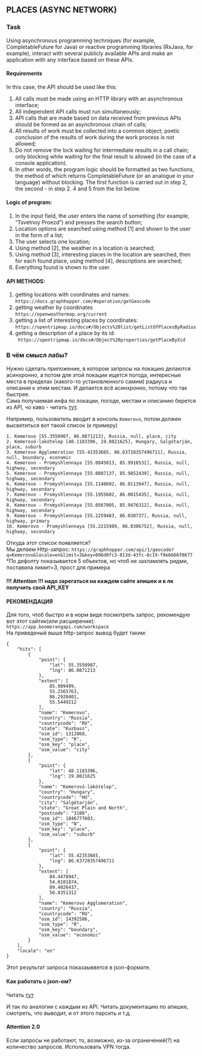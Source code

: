 ## PLACES (ASYNC NETWORK)  

### Task  
Using asynchronous programming techniques (for example, CompletableFuture for Java) or reactive programming libraries (RxJava, for example), interact with several publicly available APIs and make an application with any interface based on these APIs. 

#### Requirements  
In this case, the API should be used like this:  
1. All calls must be made using an HTTP library with an asynchronous interface;  
2. All independent API calls must run simultaneously;  
3. API calls that are made based on data received from previous APIs should be formed as an asynchronous chain of calls;  
4. All results of work must be collected into a common object; poetic conclusion of the results of work during the work process is not allowed;  
5. Do not remove the lock waiting for intermediate results in a call chain; only blocking while waiting for the final result is allowed (in the case of a console application).  
6. In other words, the program logic should be formatted as two functions, the method of which returns CompletableFuture (or an analogue in your language) without blocking. The first function is carried out in step 2, the second - in step 2. 4 and 5 from the list below.  

#### Logic of program:  
1. In the input field, the user enters the name of something (for example, “Tsvetnoy Proezd”) and presses the search button;  
2. Location options are searched using method [1] and shown to the user in the form of a list;  
3. The user selects one location;  
4. Using method [2], the weather in a location is searched;  
5. Using method [3], interesting places in the location are searched, then for each found place, using method [4], descriptions are searched;  
6. Everything found is shown to the user.  

#### API METHODS:  
1. getting locations with coordinates and names:  
`https://docs.graphhopper.com/#operation/getGeocode`  
2. getting weather by coordinates   
`https://openweathermap.org/current`  
3. getting a list of interesting places by coordinates:  
`https://opentripmap.io/docs#/Objects%20list/getListOfPlacesByRadius`  
4. getting a description of a place by its id:  
` https://opentripmap.io/docs#/Object%20properties/getPlaceByXid`  

### В чём смысл лабы?   
Нужно сделать приложение, в котором запросы на локацию делаются асинхронно, а потом для этой локации ищется погода, интересные места в пределах (какого-то установленного самим) радиуса и описания к этим местам. И делается всё асинхронно, потому что так быстрее.  
Сама получаемая инфа по локации, погоде, местам и описанию берется из API, чо каво - читать [тут](https://habr.com/ru/articles/464261/).  

Например, пользователь вводит в консоль `Kemerovo`, потом должен высветиться вот такой список (к примеру)   
```
1. Kemerovo [55.3550907, 86.0871213], Russia, null, place, city
2. Kemerovó-lakótelep [48.1183396, 19.8021625], Hungary, Salgótarján, place, suburb
3. Kemerovo Agglomeration [55.42353665, 86.63728357496711], Russia, null, boundary, economic
4. Kemerovo - Promyshlennaya [55.0845013, 85.9916531], Russia, null, highway, secondary
5. Kemerovo - Promyshlennaya [55.0807137, 85.9852439], Russia, null, highway, secondary
6. Kemerovo - Promyshlennaya [55.1148602, 86.0113947], Russia, null, highway, secondary
7. Kemerovo - Promyshlennaya [55.1955602, 86.0015435], Russia, null, highway, secondary
8. Kemerovo - Promyshlennaya [55.0567005, 85.9476312], Russia, null, highway, secondary
9. Kemerovo - Promyshlennaya [55.2259483, 86.030737], Russia, null, highway, primary
10. Kemerovo - Promyshlennaya [55.2215989, 86.0306752], Russia, null, highway, secondary
```
Откуда этот список появляется?   
Мы делаем Http-запрос: `https://graphhopper.com/api/1/geocode?q=Kemerovo&locale=en&limit=3&key=606d0fc3-813d-43fc-8c19-f9e6666f0677`  
*По дефолту показывается 5 объектов, но чтоб не захламлять ридми, поставила лимит=3, прост для примера    

#### !!! Attention !!! надо зарегаться на каждом сайте апишек и в лк получить свой API_KEY    

#### РЕКОМЕНДАЦИЯ  
Для того, чтоб быстро и в норм виде посмотреть запрос, рекомендую вот этот сайтик(или расширение):  `https://app.boomerangapi.com/workspace`   
На приведеный выше http-запрос вывод будет таким:  
```
{
    "hits": [
        {
            "point": {
                "lat": 55.3550907,
                "lng": 86.0871213
            },
            "extent": [
                85.909499,
                55.2565763,
                86.2920401,
                55.5449212
            ],
            "name": "Kemerovo",
            "country": "Russia",
            "countrycode": "RU",
            "state": "Kuzbass",
            "osm_id": 1312868,
            "osm_type": "R",
            "osm_key": "place",
            "osm_value": "city"
        },
        {
            "point": {
                "lat": 48.1183396,
                "lng": 19.8021625
            },
            "name": "Kemerovó-lakótelep",
            "country": "Hungary",
            "countrycode": "HU",
            "city": "Salgótarján",
            "state": "Great Plain and North",
            "postcode": "3108",
            "osm_id": 1846777603,
            "osm_type": "N",
            "osm_key": "place",
            "osm_value": "suburb"
        },
        {
            "point": {
                "lat": 55.42353665,
                "lng": 86.63728357496711
            },
            "extent": [
                84.4478947,
                54.0101874,
                89.4026437,
                56.8351312
            ],
            "name": "Kemerovo Agglomeration",
            "country": "Russia",
            "countrycode": "RU",
            "osm_id": 14392586,
            "osm_type": "R",
            "osm_key": "boundary",
            "osm_value": "economic"
        }
    ],
    "locale": "en"
}
```
Этот результат запроса показаыввется в json-формате.   
#### Как работать с json-ом?  
Читать [тут](https://habr.com/ru/articles/554274/)  

И так по аналогии с каждым из API. Читать документацию по апишке, смотреть, что выводит, и от этого парсить и т.д.  

#### Attention 2.0  
Если запросы не работают, то, возможно, из-за ограничений(?) на количество запросов. Использовать VPN тогда.  